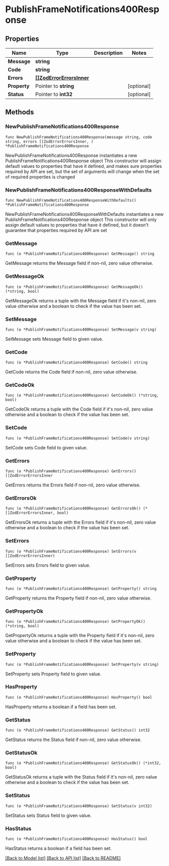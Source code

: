 # PublishFrameNotifications400Response

## Properties

Name | Type | Description | Notes
------------ | ------------- | ------------- | -------------
**Message** | **string** |  | 
**Code** | **string** |  | 
**Errors** | [**[]ZodErrorErrorsInner**](ZodErrorErrorsInner.md) |  | 
**Property** | Pointer to **string** |  | [optional] 
**Status** | Pointer to **int32** |  | [optional] 

## Methods

### NewPublishFrameNotifications400Response

`func NewPublishFrameNotifications400Response(message string, code string, errors []ZodErrorErrorsInner, ) *PublishFrameNotifications400Response`

NewPublishFrameNotifications400Response instantiates a new PublishFrameNotifications400Response object
This constructor will assign default values to properties that have it defined,
and makes sure properties required by API are set, but the set of arguments
will change when the set of required properties is changed

### NewPublishFrameNotifications400ResponseWithDefaults

`func NewPublishFrameNotifications400ResponseWithDefaults() *PublishFrameNotifications400Response`

NewPublishFrameNotifications400ResponseWithDefaults instantiates a new PublishFrameNotifications400Response object
This constructor will only assign default values to properties that have it defined,
but it doesn't guarantee that properties required by API are set

### GetMessage

`func (o *PublishFrameNotifications400Response) GetMessage() string`

GetMessage returns the Message field if non-nil, zero value otherwise.

### GetMessageOk

`func (o *PublishFrameNotifications400Response) GetMessageOk() (*string, bool)`

GetMessageOk returns a tuple with the Message field if it's non-nil, zero value otherwise
and a boolean to check if the value has been set.

### SetMessage

`func (o *PublishFrameNotifications400Response) SetMessage(v string)`

SetMessage sets Message field to given value.


### GetCode

`func (o *PublishFrameNotifications400Response) GetCode() string`

GetCode returns the Code field if non-nil, zero value otherwise.

### GetCodeOk

`func (o *PublishFrameNotifications400Response) GetCodeOk() (*string, bool)`

GetCodeOk returns a tuple with the Code field if it's non-nil, zero value otherwise
and a boolean to check if the value has been set.

### SetCode

`func (o *PublishFrameNotifications400Response) SetCode(v string)`

SetCode sets Code field to given value.


### GetErrors

`func (o *PublishFrameNotifications400Response) GetErrors() []ZodErrorErrorsInner`

GetErrors returns the Errors field if non-nil, zero value otherwise.

### GetErrorsOk

`func (o *PublishFrameNotifications400Response) GetErrorsOk() (*[]ZodErrorErrorsInner, bool)`

GetErrorsOk returns a tuple with the Errors field if it's non-nil, zero value otherwise
and a boolean to check if the value has been set.

### SetErrors

`func (o *PublishFrameNotifications400Response) SetErrors(v []ZodErrorErrorsInner)`

SetErrors sets Errors field to given value.


### GetProperty

`func (o *PublishFrameNotifications400Response) GetProperty() string`

GetProperty returns the Property field if non-nil, zero value otherwise.

### GetPropertyOk

`func (o *PublishFrameNotifications400Response) GetPropertyOk() (*string, bool)`

GetPropertyOk returns a tuple with the Property field if it's non-nil, zero value otherwise
and a boolean to check if the value has been set.

### SetProperty

`func (o *PublishFrameNotifications400Response) SetProperty(v string)`

SetProperty sets Property field to given value.

### HasProperty

`func (o *PublishFrameNotifications400Response) HasProperty() bool`

HasProperty returns a boolean if a field has been set.

### GetStatus

`func (o *PublishFrameNotifications400Response) GetStatus() int32`

GetStatus returns the Status field if non-nil, zero value otherwise.

### GetStatusOk

`func (o *PublishFrameNotifications400Response) GetStatusOk() (*int32, bool)`

GetStatusOk returns a tuple with the Status field if it's non-nil, zero value otherwise
and a boolean to check if the value has been set.

### SetStatus

`func (o *PublishFrameNotifications400Response) SetStatus(v int32)`

SetStatus sets Status field to given value.

### HasStatus

`func (o *PublishFrameNotifications400Response) HasStatus() bool`

HasStatus returns a boolean if a field has been set.


[[Back to Model list]](../README.md#documentation-for-models) [[Back to API list]](../README.md#documentation-for-api-endpoints) [[Back to README]](../README.md)


